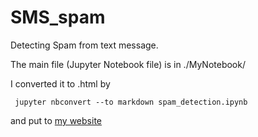 # SMS_spam
Detecting Spam from text message.

The main file (Jupyter Notebook file) is in ./MyNotebook/

I converted it to .html by
```
 jupyter nbconvert --to markdown spam_detection.ipynb
```
and put to [my website](https://wayinone.github.io/)
